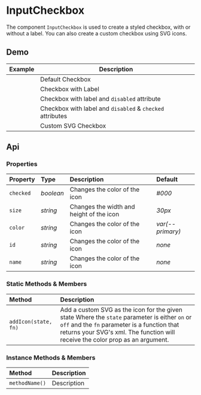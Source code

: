 # InputCheckbox

The component `InputCheckbox` is used to create a styled checkbox, with or without a label. You can also create a custom checkbox using SVG icons.

## Demo

<table>
  <thead>
    <tr>
      <th>Example</th>
      <th>Description</th>
    </tr>
  </thead>
  <tbody>
    <tr>
      <td>
        <input-checkbox></input-checkbox>
      </td>
      <td>Default Checkbox</td>
    </tr>
    <tr>
      <td>
        <input-checkbox
          id="input-checkbox-example-2"
          label="Label">
        </input-checkbox>
      </td>
      <td>Checkbox with Label</td>
    </tr>
    <tr>
      <td>
        <input-checkbox
          id="input-checkbox-example-3"
          label="Disabled"
          disabled>
        </input-checkbox>
      </td>
      <td>Checkbox with label and <code>disabled</code> attribute</td>
    </tr>
    <tr>
      <td>
        <input-checkbox
          id="input-checkbox-example-4"
          label="Disabled and Checked"
          disabled checked>
        </input-checkbox>
      </td>
      <td>Checkbox with label and <code>disabled</code> & <code>checked</code> attributes</td>
    </tr>
    <tr>
      <td>
        <input-checkbox id="input-checkbox-example-5"></input-checkbox>
      </td>
      <td>Custom SVG Checkbox</td>
    </tr>
  </tbody>
</table>

## Api

### Properties

| Property | Type | Description | Default |
| :--- | :--- | :--- | :--- |
| `checked` | *boolean* | Changes the color of the icon | *#000* |
| `size` | *string* | Changes the width and height of the icon | *30px* |
| `color` | *string* | Changes the color of the icon | *var(--primary)* |
| `id` | *string* | Changes the color of the icon | *none* |
| `name` | *string* | Changes the color of the icon | *none* |

### Static Methods & Members

| Method | Description |
| :--- | :--- |
| `addIcon(state, fn)` | Add a custom SVG as the icon for the given state Where the `state` parameter is either `on` or `off` and the `fn` parameter is a function that returns your SVG's xml. The function will receive the color prop as an argument. |

### Instance Methods & Members

| Method | Description |
| :--- | :--- |
| `methodName()` | Description |
